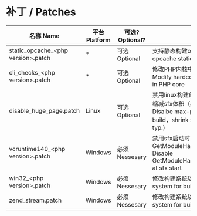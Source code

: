 
# 补丁 / Patches

名称 Name | 平台 Platform | 可选? Optional? | 用途 Usage
--- | --- | --- | ---
static_opcache_\<php version\>.patch | * | 可选 Optional | 支持静态构建opcache Support build opcache statically
cli_checks_\<php version\>.patch | * | 可选 Optional | 修改PHP内核中硬编码的SAPI检查 Modify hardcoden SAPI name checks in PHP core
disable_huge_page.patch | Linux | 可选 Optional | 禁用linux构建的max-page-size选项，缩减sfx体积（典型的， 10M+ -> 5M） Disalbe max-page-size for linux build，shrink sfx size (10M+ -> 5M typ.)
vcruntime140_\<php version\>.patch | Windows | 必须 Nessesary | 禁用sfx启动时GetModuleHandle(vcruntime140(d).dll) Disable GetModuleHandle(vcruntime140(d).dll) at sfx start
win32_\<php version\>.patch | Windows | 必须 Nessesary | 修改构建系统以静态构建 Modify build system for build sfx file
zend_stream.patch | Windows | 必须 Nessesary | 修改构建系统以静态构建 Modify build system for build sfx file
